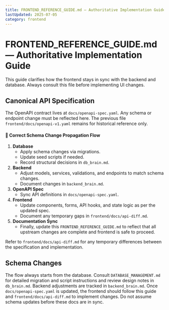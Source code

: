 ```yaml
---
title: FRONTEND_REFERENCE_GUIDE.md — Authoritative Implementation Guide
lastUpdated: 2025-07-05
category: frontend
---
```


# FRONTEND_REFERENCE_GUIDE.md — Authoritative Implementation Guide

This guide clarifies how the frontend stays in sync with the backend and database.
Always consult this file before implementing UI changes.

## Canonical API Specification

The OpenAPI contract lives at `docs/openapi-spec.yaml`. Any schema or endpoint change must be reflected here. The previous file `frontend/docs/openapi-v1.yaml` remains for historical reference only.


#### 🔄 Correct Schema Change Propagation Flow

1. **Database**
   * Apply schema changes via migrations.
   * Update seed scripts if needed.
   * Record structural decisions in `db_brain.md`.
2. **Backend**
   * Adjust models, services, validations, and endpoints to match schema changes.
   * Document changes in `backend_brain.md`.
3. **OpenAPI Spec**
   * Sync API definitions in `docs/openapi-spec.yaml`.
4. **Frontend**
   * Update components, forms, API hooks, and state logic as per the updated spec.
   * Document any temporary gaps in `frontend/docs/api-diff.md`.
5. **Documentation Sync**
   * Finally, update this `FRONTEND_REFERENCE_GUIDE.md` to reflect that all upstream changes are complete and frontend is safe to proceed.

Refer to `frontend/docs/api-diff.md` for any temporary differences between the specification and implementation.

## Schema Changes

The flow always starts from the database. Consult `DATABASE_MANAGEMENT.md` for detailed migration and script instructions and review design notes in `db_brain.md`. Backend adjustments are tracked in `backend_brain.md`. Once `docs/openapi-spec.yaml` is updated, the frontend should follow this guide and `frontend/docs/api-diff.md` to implement changes. Do not assume schema updates before these docs are in sync.
